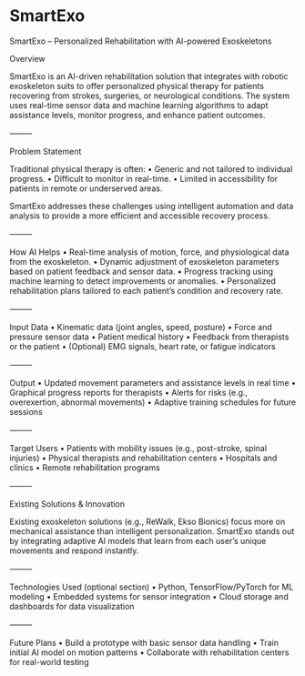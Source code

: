 # SmartExo
SmartExo – Personalized Rehabilitation with AI-powered Exoskeletons

Overview

SmartExo is an AI-driven rehabilitation solution that integrates with robotic exoskeleton suits to offer personalized physical therapy for patients recovering from strokes, surgeries, or neurological conditions. The system uses real-time sensor data and machine learning algorithms to adapt assistance levels, monitor progress, and enhance patient outcomes.

⸻

Problem Statement

Traditional physical therapy is often:
	•	Generic and not tailored to individual progress.
	•	Difficult to monitor in real-time.
	•	Limited in accessibility for patients in remote or underserved areas.

SmartExo addresses these challenges using intelligent automation and data analysis to provide a more efficient and accessible recovery process.

⸻

How AI Helps
	•	Real-time analysis of motion, force, and physiological data from the exoskeleton.
	•	Dynamic adjustment of exoskeleton parameters based on patient feedback and sensor data.
	•	Progress tracking using machine learning to detect improvements or anomalies.
	•	Personalized rehabilitation plans tailored to each patient’s condition and recovery rate.

⸻

Input Data
	•	Kinematic data (joint angles, speed, posture)
	•	Force and pressure sensor data
	•	Patient medical history
	•	Feedback from therapists or the patient
	•	(Optional) EMG signals, heart rate, or fatigue indicators

⸻

Output
	•	Updated movement parameters and assistance levels in real time
	•	Graphical progress reports for therapists
	•	Alerts for risks (e.g., overexertion, abnormal movements)
	•	Adaptive training schedules for future sessions

⸻

Target Users
	•	Patients with mobility issues (e.g., post-stroke, spinal injuries)
	•	Physical therapists and rehabilitation centers
	•	Hospitals and clinics
	•	Remote rehabilitation programs

⸻

Existing Solutions & Innovation

Existing exoskeleton solutions (e.g., ReWalk, Ekso Bionics) focus more on mechanical assistance than intelligent personalization. SmartExo stands out by integrating adaptive AI models that learn from each user’s unique movements and respond instantly.

⸻

Technologies Used (optional section)
	•	Python, TensorFlow/PyTorch for ML modeling
	•	Embedded systems for sensor integration
	•	Cloud storage and dashboards for data visualization

⸻

Future Plans
	•	Build a prototype with basic sensor data handling
	•	Train initial AI model on motion patterns
	•	Collaborate with rehabilitation centers for real-world testing
